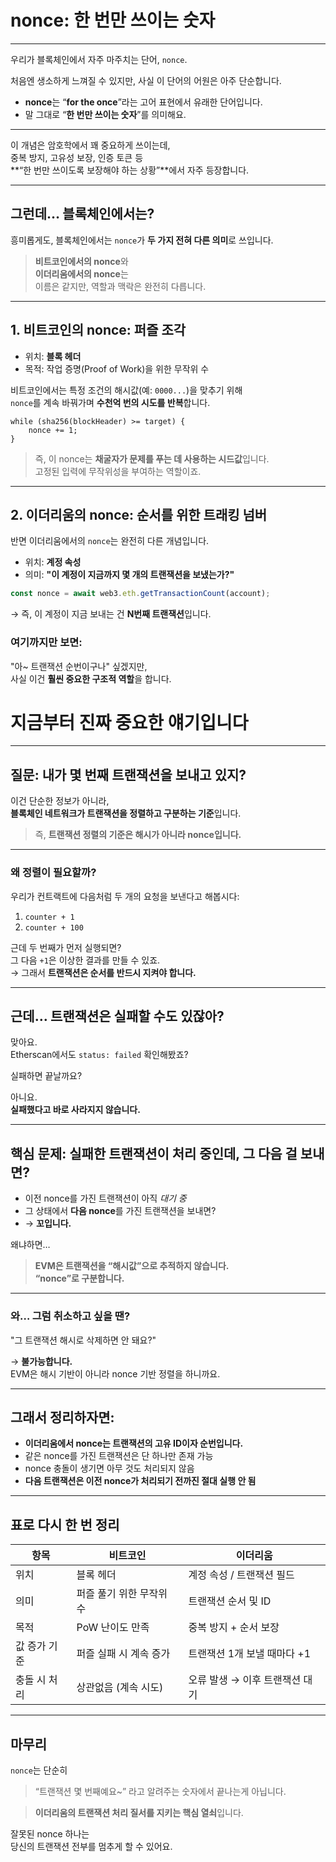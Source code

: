 # **nonce: 한 번만 쓰이는 숫자**

---

우리가 블록체인에서 자주 마주치는 단어, `nonce`.

처음엔 생소하게 느껴질 수 있지만, 사실 이 단어의 어원은 아주 단순합니다.

- **nonce**는 “**for the once**”라는 고어 표현에서 유래한 단어입니다.
- 말 그대로 “**한 번만 쓰이는 숫자**”를 의미해요.

---

이 개념은 암호학에서 꽤 중요하게 쓰이는데,  
중복 방지, 고유성 보장, 인증 토큰 등  
**“한 번만 쓰이도록 보장해야 하는 상황”**에서 자주 등장합니다.

---

## 그런데… 블록체인에서는?

흥미롭게도, 블록체인에서는 `nonce`가 **두 가지 전혀 다른 의미**로 쓰입니다.

> **비트코인에서의 nonce**와  
> **이더리움에서의 nonce**는  
> 이름은 같지만, 역할과 맥락은 완전히 다릅니다.

---

## 1. **비트코인의 nonce: 퍼즐 조각**

- 위치: **블록 헤더**
- 목적: 작업 증명(Proof of Work)을 위한 무작위 수

비트코인에서는 특정 조건의 해시값(예: `0000...`)을 맞추기 위해  
`nonce`를 계속 바꿔가며 **수천억 번의 시도를 반복**합니다.

```plaintext
while (sha256(blockHeader) >= target) {
    nonce += 1;
}
```

> 즉, 이 nonce는 **채굴자가 문제를 푸는 데 사용하는 시드값**입니다.  
> 고정된 입력에 무작위성을 부여하는 역할이죠.

---

## 2. **이더리움의 nonce: 순서를 위한 트래킹 넘버**

반면 이더리움에서의 `nonce`는 완전히 다른 개념입니다.

- 위치: **계정 속성**
- 의미: **"이 계정이 지금까지 몇 개의 트랜잭션을 보냈는가?"**

```js
const nonce = await web3.eth.getTransactionCount(account);
```

→ 즉, 이 계정이 지금 보내는 건 **N번째 트랜잭션**입니다.

### 여기까지만 보면:

"아~ 트랜잭션 순번이구나" 싶겠지만,  
사실 이건 **훨씬 중요한 구조적 역할**을 합니다.

# 지금부터 진짜 중요한 얘기입니다

---

## 질문: 내가 몇 번째 트랜잭션을 보내고 있지?

이건 단순한 정보가 아니라,  
**블록체인 네트워크가 트랜잭션을 정렬하고 구분하는 기준**입니다.

> 즉, **트랜잭션 정렬의 기준은 해시가 아니라 nonce입니다.**

---

### 왜 정렬이 필요할까?

우리가 컨트랙트에 다음처럼 두 개의 요청을 보낸다고 해봅시다:

1. `counter + 1`
2. `counter + 100`

근데 두 번째가 먼저 실행되면?  
그 다음 `+1`은 이상한 결과를 만들 수 있죠.  
→ 그래서 **트랜잭션은 순서를 반드시 지켜야 합니다.**

---

## 근데… 트랜잭션은 실패할 수도 있잖아?

맞아요.  
Etherscan에서도 `status: failed` 확인해봤죠?

실패하면 끝날까요?

아니요.  
**실패했다고 바로 사라지지 않습니다.**

---

## 핵심 문제: 실패한 트랜잭션이 처리 중인데, 그 다음 걸 보내면?

- 이전 nonce를 가진 트랜잭션이 아직 _대기 중_
- 그 상태에서 **다음 nonce**를 가진 트랜잭션을 보내면?
- → **꼬입니다.**

왜냐하면…

> **EVM은 트랜잭션을 “해시값”으로 추적하지 않습니다.**  
> **“nonce”로 구분합니다.**

---

### 와… 그럼 취소하고 싶을 땐?

"그 트랜잭션 해시로 삭제하면 안 돼요?"

→ **불가능합니다.**  
EVM은 해시 기반이 아니라 nonce 기반 정렬을 하니까요.

---

## 그래서 정리하자면:

- **이더리움에서 nonce는 트랜잭션의 고유 ID이자 순번입니다.**
- 같은 nonce를 가진 트랜잭션은 단 하나만 존재 가능
- nonce 충돌이 생기면 아무 것도 처리되지 않음
- **다음 트랜잭션은 이전 nonce가 처리되기 전까진 절대 실행 안 됨**

---

## 표로 다시 한 번 정리

| 항목         | 비트코인                 | 이더리움                       |
| ------------ | ------------------------ | ------------------------------ |
| 위치         | 블록 헤더                | 계정 속성 / 트랜잭션 필드      |
| 의미         | 퍼즐 풀기 위한 무작위 수 | 트랜잭션 순서 및 ID            |
| 목적         | PoW 난이도 만족          | 중복 방지 + 순서 보장          |
| 값 증가 기준 | 퍼즐 실패 시 계속 증가   | 트랜잭션 1개 보낼 때마다 +1    |
| 충돌 시 처리 | 상관없음 (계속 시도)     | 오류 발생 → 이후 트랜잭션 대기 |

---

## 마무리

`nonce`는 단순히

> “트랜잭션 몇 번째예요~” 라고 알려주는 숫자에서 끝나는게 아닙니다.

> **이더리움의 트랜잭션 처리 질서를 지키는 핵심 열쇠**입니다.

잘못된 nonce 하나는  
당신의 트랜잭션 전부를 멈추게 할 수 있어요.
